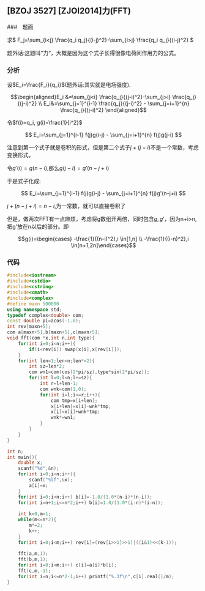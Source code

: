 ## [BZOJ 3527] [ZJOI2014]力(FFT)

###　题面

求$ F_j=\sum_{i<j} \frac{q_i q_j}{(i-j)^2}-\sum_{i>j} \frac{q_i q_j}{(i-j)^2} $

题外话:这题叫”力“，大概是因为这个式子长得很像电荷间作用力的公式。

### 分析

设$E_i=\frac{F_i}{q_i}$(题外话:其实就是电场强度).

$$\begin{aligned}E_i &=\sum_{j<i} \frac{q_j}{(j-i)^2}-\sum_{j>i} \frac{q_j}{(j-i)^2} \\ E_i&=\sum_{j=1}^{i-1} \frac{q_j}{(j-i)^2} - \sum_{j=i+1}^{n} \frac{q_j}{(j-i)^2} \end{aligned}$$

令$f(i)=q_i, g(i)=\frac{1}{i^2}$

$$ E_i=\sum_{j=1}^{i-1} f(j)g(i-j) - \sum_{j=i+1}^{n} f(j)g(j-i) $$

 注意到第一个式子就是卷积的形式，但是第二个式子$j+(j−i)$不是一个常数，考虑变换形式。

令$g'(i)=g(n-i)$,那么$g(j-i)=g'(n-j+i)$

于是式子化成: 

$$ E_i=\sum_{j=1}^{i-1} f(j)g(i-j) - \sum_{j=i+1}^{n} f(j)g'(n-j+i) $$

$j+(n-j+i)=n-i$,为一常数，就可以直接卷积了

 但是，做两次FFT有一点麻烦，考虑将g数组开两倍，同时包含$g,g’$，因为n+i>n,把g'放在n以后的部分。即

$$g(i)=\begin{cases} -\frac{1}{(n-i)^2},i \in[1,n] \\ -\frac{1}{(i-n)^2},i \in[n+1,2n]\end{cases}$$

### 代码

```cpp
#include<iostream>
#include<cstdio>
#include<cstring>
#include<cmath>
#include<complex>
#define maxn 500000
using namespace std;
typedef complex<double> com;
const double pi=acos(-1.0);
int rev[maxn+5];
com a[maxn+5],b[maxn+5],c[maxn+5];
void fft(com *x,int n,int type){
	for(int i=0;i<n;i++){
		if(i<rev[i]) swap(x[i],x[rev[i]]);
	}	
	for(int len=1;len<n;len*=2){
		int sz=len*2;
		com wn1=com(cos(2*pi/sz),type*sin(2*pi/sz));
		for(int l=0;l<n;l+=sz){
			int r=l+len-1;
			com wnk=com(1,0);
			for(int i=l;i<=r;i++){
				com tmp=x[i+len];
				x[i+len]=x[i]-wnk*tmp;
				x[i]=x[i]+wnk*tmp;
				wnk*=wn1;
			}
		}
	}
} 

int n;
int main(){
	double x;
	scanf("%d",&n);
	for(int i=0;i<n;i++){
		scanf("%lf",&x);
		a[i]=x;
	}
	for(int i=0;i<n;i++) b[i]=-1.0/(1.0*(n-i)*(n-i));
	for(int i=n+1;i<=n*2;i++) b[i]=1.0/(1.0*(i-n)*(i-n));
	
	int k=0,m=1;
	while(m<=n*2){
		m*=2;
		k++;
	}
	for(int i=0;i<m;i++) rev[i]=(rev[i>>1]>>1)|((i&1)<<(k-1));
	
	fft(a,m,1);
	fft(b,m,1);
	for(int i=0;i<m;i++) c[i]=a[i]*b[i];
	fft(c,m,-1);
	for(int i=n;i<=n*2-1;i++) printf("%.3f\n",c[i].real()/m);
}
```








